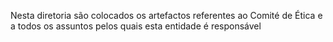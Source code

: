 Nesta diretoria são colocados os artefactos referentes ao Comité de Ética e a todos os assuntos pelos quais esta entidade é responsável

